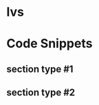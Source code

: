 # lvs


<h1>Code Snippets</h1>
<p></p>

<h2>section type #1</h2>
<script src="https://gist.github.com/soer792e/b332e13f19206039668ad0adb84fa7a4.js"></script>

<h2>section type #2</h2>
<script src="https://gist.github.com/soer792e/e1f64afdcc7ce83e0f7fb32108f720ef.js"></script>


